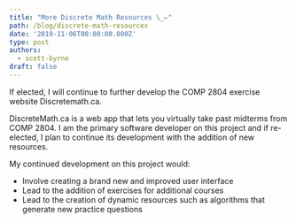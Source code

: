 ```yaml
---
title: "More Discrete Math Resources \_✏️"
path: /blog/discrete-math-resources
date: '2019-11-06T00:00:00.000Z'
type: post
authors:
  - scott-byrne
draft: false
---
```

If elected, I will continue to further develop the COMP 2804 exercise website Discretemath.ca.

DiscreteMath.ca is a web app that lets you virtually take past midterms from COMP 2804. I am the primary software developer on this project and if re-elected, I plan to continue its development with the addition of new resources.

My continued development on this project would:

* Involve creating a brand new and improved user interface
* Lead to the addition of exercises for additional courses
* Lead to the creation of  dynamic resources such as algorithms that  generate new practice questions